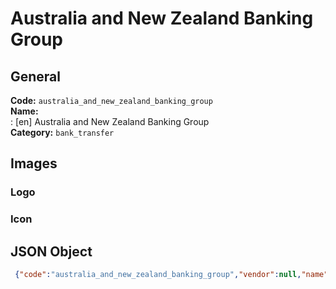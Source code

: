 # Australia and New Zealand Banking Group 
## General 
**Code:** `australia_and_new_zealand_banking_group`  
**Name:**  
:	[en] Australia and New Zealand Banking Group  
**Category:** `bank_transfer`  
## Images 
### Logo 
### Icon 
## JSON Object 
```json
 {"code":"australia_and_new_zealand_banking_group","vendor":null,"name":{"en":"Australia and New Zealand Banking Group"},"description":null,"countries":null,"category":"bank_transfer"}```  

